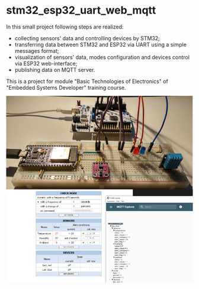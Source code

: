 # stm32_esp32_uart_web_mqtt
In this small project following steps are realized:
- collecting sensors' data and controlling devices by STM32;
- transferring data between STM32 and ESP32 via UART using a simple messages format;
- visualization of sensors' data, modes configuration and devices control via ESP32 web-interface;
- publishing data on MQTT server.

This is a project for module "Basic Technologies of Electronics" of "Embedded Systems Developer" training course.

![Collage](images/collage.png)
